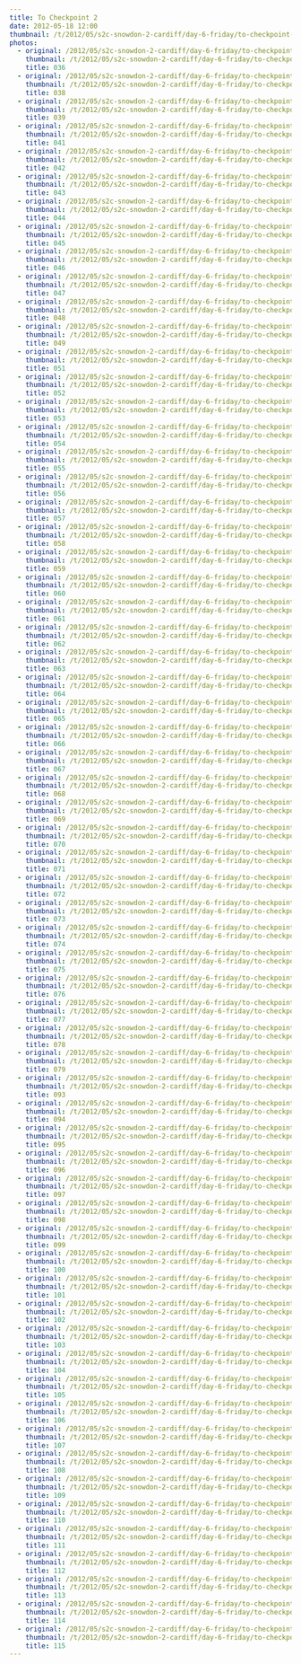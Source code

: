 ```yaml
---
title: To Checkpoint 2
date: 2012-05-18 12:00
thumbnail: /t/2012/05/s2c-snowdon-2-cardiff/day-6-friday/to-checkpoint-2/036.jpg
photos:
  - original: /2012/05/s2c-snowdon-2-cardiff/day-6-friday/to-checkpoint-2/036.jpg
    thumbnail: /t/2012/05/s2c-snowdon-2-cardiff/day-6-friday/to-checkpoint-2/036.jpg
    title: 036
  - original: /2012/05/s2c-snowdon-2-cardiff/day-6-friday/to-checkpoint-2/038.jpg
    thumbnail: /t/2012/05/s2c-snowdon-2-cardiff/day-6-friday/to-checkpoint-2/038.jpg
    title: 038
  - original: /2012/05/s2c-snowdon-2-cardiff/day-6-friday/to-checkpoint-2/039.jpg
    thumbnail: /t/2012/05/s2c-snowdon-2-cardiff/day-6-friday/to-checkpoint-2/039.jpg
    title: 039
  - original: /2012/05/s2c-snowdon-2-cardiff/day-6-friday/to-checkpoint-2/041.jpg
    thumbnail: /t/2012/05/s2c-snowdon-2-cardiff/day-6-friday/to-checkpoint-2/041.jpg
    title: 041
  - original: /2012/05/s2c-snowdon-2-cardiff/day-6-friday/to-checkpoint-2/042.jpg
    thumbnail: /t/2012/05/s2c-snowdon-2-cardiff/day-6-friday/to-checkpoint-2/042.jpg
    title: 042
  - original: /2012/05/s2c-snowdon-2-cardiff/day-6-friday/to-checkpoint-2/043.jpg
    thumbnail: /t/2012/05/s2c-snowdon-2-cardiff/day-6-friday/to-checkpoint-2/043.jpg
    title: 043
  - original: /2012/05/s2c-snowdon-2-cardiff/day-6-friday/to-checkpoint-2/044.jpg
    thumbnail: /t/2012/05/s2c-snowdon-2-cardiff/day-6-friday/to-checkpoint-2/044.jpg
    title: 044
  - original: /2012/05/s2c-snowdon-2-cardiff/day-6-friday/to-checkpoint-2/045.jpg
    thumbnail: /t/2012/05/s2c-snowdon-2-cardiff/day-6-friday/to-checkpoint-2/045.jpg
    title: 045
  - original: /2012/05/s2c-snowdon-2-cardiff/day-6-friday/to-checkpoint-2/046.jpg
    thumbnail: /t/2012/05/s2c-snowdon-2-cardiff/day-6-friday/to-checkpoint-2/046.jpg
    title: 046
  - original: /2012/05/s2c-snowdon-2-cardiff/day-6-friday/to-checkpoint-2/047.jpg
    thumbnail: /t/2012/05/s2c-snowdon-2-cardiff/day-6-friday/to-checkpoint-2/047.jpg
    title: 047
  - original: /2012/05/s2c-snowdon-2-cardiff/day-6-friday/to-checkpoint-2/048.jpg
    thumbnail: /t/2012/05/s2c-snowdon-2-cardiff/day-6-friday/to-checkpoint-2/048.jpg
    title: 048
  - original: /2012/05/s2c-snowdon-2-cardiff/day-6-friday/to-checkpoint-2/049.jpg
    thumbnail: /t/2012/05/s2c-snowdon-2-cardiff/day-6-friday/to-checkpoint-2/049.jpg
    title: 049
  - original: /2012/05/s2c-snowdon-2-cardiff/day-6-friday/to-checkpoint-2/051.jpg
    thumbnail: /t/2012/05/s2c-snowdon-2-cardiff/day-6-friday/to-checkpoint-2/051.jpg
    title: 051
  - original: /2012/05/s2c-snowdon-2-cardiff/day-6-friday/to-checkpoint-2/052.jpg
    thumbnail: /t/2012/05/s2c-snowdon-2-cardiff/day-6-friday/to-checkpoint-2/052.jpg
    title: 052
  - original: /2012/05/s2c-snowdon-2-cardiff/day-6-friday/to-checkpoint-2/053.jpg
    thumbnail: /t/2012/05/s2c-snowdon-2-cardiff/day-6-friday/to-checkpoint-2/053.jpg
    title: 053
  - original: /2012/05/s2c-snowdon-2-cardiff/day-6-friday/to-checkpoint-2/054.jpg
    thumbnail: /t/2012/05/s2c-snowdon-2-cardiff/day-6-friday/to-checkpoint-2/054.jpg
    title: 054
  - original: /2012/05/s2c-snowdon-2-cardiff/day-6-friday/to-checkpoint-2/055.jpg
    thumbnail: /t/2012/05/s2c-snowdon-2-cardiff/day-6-friday/to-checkpoint-2/055.jpg
    title: 055
  - original: /2012/05/s2c-snowdon-2-cardiff/day-6-friday/to-checkpoint-2/056.jpg
    thumbnail: /t/2012/05/s2c-snowdon-2-cardiff/day-6-friday/to-checkpoint-2/056.jpg
    title: 056
  - original: /2012/05/s2c-snowdon-2-cardiff/day-6-friday/to-checkpoint-2/057.jpg
    thumbnail: /t/2012/05/s2c-snowdon-2-cardiff/day-6-friday/to-checkpoint-2/057.jpg
    title: 057
  - original: /2012/05/s2c-snowdon-2-cardiff/day-6-friday/to-checkpoint-2/058.jpg
    thumbnail: /t/2012/05/s2c-snowdon-2-cardiff/day-6-friday/to-checkpoint-2/058.jpg
    title: 058
  - original: /2012/05/s2c-snowdon-2-cardiff/day-6-friday/to-checkpoint-2/059.jpg
    thumbnail: /t/2012/05/s2c-snowdon-2-cardiff/day-6-friday/to-checkpoint-2/059.jpg
    title: 059
  - original: /2012/05/s2c-snowdon-2-cardiff/day-6-friday/to-checkpoint-2/060.jpg
    thumbnail: /t/2012/05/s2c-snowdon-2-cardiff/day-6-friday/to-checkpoint-2/060.jpg
    title: 060
  - original: /2012/05/s2c-snowdon-2-cardiff/day-6-friday/to-checkpoint-2/061.jpg
    thumbnail: /t/2012/05/s2c-snowdon-2-cardiff/day-6-friday/to-checkpoint-2/061.jpg
    title: 061
  - original: /2012/05/s2c-snowdon-2-cardiff/day-6-friday/to-checkpoint-2/062.jpg
    thumbnail: /t/2012/05/s2c-snowdon-2-cardiff/day-6-friday/to-checkpoint-2/062.jpg
    title: 062
  - original: /2012/05/s2c-snowdon-2-cardiff/day-6-friday/to-checkpoint-2/063.jpg
    thumbnail: /t/2012/05/s2c-snowdon-2-cardiff/day-6-friday/to-checkpoint-2/063.jpg
    title: 063
  - original: /2012/05/s2c-snowdon-2-cardiff/day-6-friday/to-checkpoint-2/064.jpg
    thumbnail: /t/2012/05/s2c-snowdon-2-cardiff/day-6-friday/to-checkpoint-2/064.jpg
    title: 064
  - original: /2012/05/s2c-snowdon-2-cardiff/day-6-friday/to-checkpoint-2/065.jpg
    thumbnail: /t/2012/05/s2c-snowdon-2-cardiff/day-6-friday/to-checkpoint-2/065.jpg
    title: 065
  - original: /2012/05/s2c-snowdon-2-cardiff/day-6-friday/to-checkpoint-2/066.jpg
    thumbnail: /t/2012/05/s2c-snowdon-2-cardiff/day-6-friday/to-checkpoint-2/066.jpg
    title: 066
  - original: /2012/05/s2c-snowdon-2-cardiff/day-6-friday/to-checkpoint-2/067.jpg
    thumbnail: /t/2012/05/s2c-snowdon-2-cardiff/day-6-friday/to-checkpoint-2/067.jpg
    title: 067
  - original: /2012/05/s2c-snowdon-2-cardiff/day-6-friday/to-checkpoint-2/068.jpg
    thumbnail: /t/2012/05/s2c-snowdon-2-cardiff/day-6-friday/to-checkpoint-2/068.jpg
    title: 068
  - original: /2012/05/s2c-snowdon-2-cardiff/day-6-friday/to-checkpoint-2/069.jpg
    thumbnail: /t/2012/05/s2c-snowdon-2-cardiff/day-6-friday/to-checkpoint-2/069.jpg
    title: 069
  - original: /2012/05/s2c-snowdon-2-cardiff/day-6-friday/to-checkpoint-2/070.jpg
    thumbnail: /t/2012/05/s2c-snowdon-2-cardiff/day-6-friday/to-checkpoint-2/070.jpg
    title: 070
  - original: /2012/05/s2c-snowdon-2-cardiff/day-6-friday/to-checkpoint-2/071.jpg
    thumbnail: /t/2012/05/s2c-snowdon-2-cardiff/day-6-friday/to-checkpoint-2/071.jpg
    title: 071
  - original: /2012/05/s2c-snowdon-2-cardiff/day-6-friday/to-checkpoint-2/072.jpg
    thumbnail: /t/2012/05/s2c-snowdon-2-cardiff/day-6-friday/to-checkpoint-2/072.jpg
    title: 072
  - original: /2012/05/s2c-snowdon-2-cardiff/day-6-friday/to-checkpoint-2/073.jpg
    thumbnail: /t/2012/05/s2c-snowdon-2-cardiff/day-6-friday/to-checkpoint-2/073.jpg
    title: 073
  - original: /2012/05/s2c-snowdon-2-cardiff/day-6-friday/to-checkpoint-2/074.jpg
    thumbnail: /t/2012/05/s2c-snowdon-2-cardiff/day-6-friday/to-checkpoint-2/074.jpg
    title: 074
  - original: /2012/05/s2c-snowdon-2-cardiff/day-6-friday/to-checkpoint-2/075.jpg
    thumbnail: /t/2012/05/s2c-snowdon-2-cardiff/day-6-friday/to-checkpoint-2/075.jpg
    title: 075
  - original: /2012/05/s2c-snowdon-2-cardiff/day-6-friday/to-checkpoint-2/076.jpg
    thumbnail: /t/2012/05/s2c-snowdon-2-cardiff/day-6-friday/to-checkpoint-2/076.jpg
    title: 076
  - original: /2012/05/s2c-snowdon-2-cardiff/day-6-friday/to-checkpoint-2/077.jpg
    thumbnail: /t/2012/05/s2c-snowdon-2-cardiff/day-6-friday/to-checkpoint-2/077.jpg
    title: 077
  - original: /2012/05/s2c-snowdon-2-cardiff/day-6-friday/to-checkpoint-2/078.jpg
    thumbnail: /t/2012/05/s2c-snowdon-2-cardiff/day-6-friday/to-checkpoint-2/078.jpg
    title: 078
  - original: /2012/05/s2c-snowdon-2-cardiff/day-6-friday/to-checkpoint-2/079.jpg
    thumbnail: /t/2012/05/s2c-snowdon-2-cardiff/day-6-friday/to-checkpoint-2/079.jpg
    title: 079
  - original: /2012/05/s2c-snowdon-2-cardiff/day-6-friday/to-checkpoint-2/093.jpg
    thumbnail: /t/2012/05/s2c-snowdon-2-cardiff/day-6-friday/to-checkpoint-2/093.jpg
    title: 093
  - original: /2012/05/s2c-snowdon-2-cardiff/day-6-friday/to-checkpoint-2/094.jpg
    thumbnail: /t/2012/05/s2c-snowdon-2-cardiff/day-6-friday/to-checkpoint-2/094.jpg
    title: 094
  - original: /2012/05/s2c-snowdon-2-cardiff/day-6-friday/to-checkpoint-2/095.jpg
    thumbnail: /t/2012/05/s2c-snowdon-2-cardiff/day-6-friday/to-checkpoint-2/095.jpg
    title: 095
  - original: /2012/05/s2c-snowdon-2-cardiff/day-6-friday/to-checkpoint-2/096.jpg
    thumbnail: /t/2012/05/s2c-snowdon-2-cardiff/day-6-friday/to-checkpoint-2/096.jpg
    title: 096
  - original: /2012/05/s2c-snowdon-2-cardiff/day-6-friday/to-checkpoint-2/097.jpg
    thumbnail: /t/2012/05/s2c-snowdon-2-cardiff/day-6-friday/to-checkpoint-2/097.jpg
    title: 097
  - original: /2012/05/s2c-snowdon-2-cardiff/day-6-friday/to-checkpoint-2/098.jpg
    thumbnail: /t/2012/05/s2c-snowdon-2-cardiff/day-6-friday/to-checkpoint-2/098.jpg
    title: 098
  - original: /2012/05/s2c-snowdon-2-cardiff/day-6-friday/to-checkpoint-2/099.jpg
    thumbnail: /t/2012/05/s2c-snowdon-2-cardiff/day-6-friday/to-checkpoint-2/099.jpg
    title: 099
  - original: /2012/05/s2c-snowdon-2-cardiff/day-6-friday/to-checkpoint-2/100.jpg
    thumbnail: /t/2012/05/s2c-snowdon-2-cardiff/day-6-friday/to-checkpoint-2/100.jpg
    title: 100
  - original: /2012/05/s2c-snowdon-2-cardiff/day-6-friday/to-checkpoint-2/101.jpg
    thumbnail: /t/2012/05/s2c-snowdon-2-cardiff/day-6-friday/to-checkpoint-2/101.jpg
    title: 101
  - original: /2012/05/s2c-snowdon-2-cardiff/day-6-friday/to-checkpoint-2/102.jpg
    thumbnail: /t/2012/05/s2c-snowdon-2-cardiff/day-6-friday/to-checkpoint-2/102.jpg
    title: 102
  - original: /2012/05/s2c-snowdon-2-cardiff/day-6-friday/to-checkpoint-2/103.jpg
    thumbnail: /t/2012/05/s2c-snowdon-2-cardiff/day-6-friday/to-checkpoint-2/103.jpg
    title: 103
  - original: /2012/05/s2c-snowdon-2-cardiff/day-6-friday/to-checkpoint-2/104.jpg
    thumbnail: /t/2012/05/s2c-snowdon-2-cardiff/day-6-friday/to-checkpoint-2/104.jpg
    title: 104
  - original: /2012/05/s2c-snowdon-2-cardiff/day-6-friday/to-checkpoint-2/105.jpg
    thumbnail: /t/2012/05/s2c-snowdon-2-cardiff/day-6-friday/to-checkpoint-2/105.jpg
    title: 105
  - original: /2012/05/s2c-snowdon-2-cardiff/day-6-friday/to-checkpoint-2/106.jpg
    thumbnail: /t/2012/05/s2c-snowdon-2-cardiff/day-6-friday/to-checkpoint-2/106.jpg
    title: 106
  - original: /2012/05/s2c-snowdon-2-cardiff/day-6-friday/to-checkpoint-2/107.jpg
    thumbnail: /t/2012/05/s2c-snowdon-2-cardiff/day-6-friday/to-checkpoint-2/107.jpg
    title: 107
  - original: /2012/05/s2c-snowdon-2-cardiff/day-6-friday/to-checkpoint-2/108.jpg
    thumbnail: /t/2012/05/s2c-snowdon-2-cardiff/day-6-friday/to-checkpoint-2/108.jpg
    title: 108
  - original: /2012/05/s2c-snowdon-2-cardiff/day-6-friday/to-checkpoint-2/109.jpg
    thumbnail: /t/2012/05/s2c-snowdon-2-cardiff/day-6-friday/to-checkpoint-2/109.jpg
    title: 109
  - original: /2012/05/s2c-snowdon-2-cardiff/day-6-friday/to-checkpoint-2/110.jpg
    thumbnail: /t/2012/05/s2c-snowdon-2-cardiff/day-6-friday/to-checkpoint-2/110.jpg
    title: 110
  - original: /2012/05/s2c-snowdon-2-cardiff/day-6-friday/to-checkpoint-2/111.jpg
    thumbnail: /t/2012/05/s2c-snowdon-2-cardiff/day-6-friday/to-checkpoint-2/111.jpg
    title: 111
  - original: /2012/05/s2c-snowdon-2-cardiff/day-6-friday/to-checkpoint-2/112.jpg
    thumbnail: /t/2012/05/s2c-snowdon-2-cardiff/day-6-friday/to-checkpoint-2/112.jpg
    title: 112
  - original: /2012/05/s2c-snowdon-2-cardiff/day-6-friday/to-checkpoint-2/113.jpg
    thumbnail: /t/2012/05/s2c-snowdon-2-cardiff/day-6-friday/to-checkpoint-2/113.jpg
    title: 113
  - original: /2012/05/s2c-snowdon-2-cardiff/day-6-friday/to-checkpoint-2/114.jpg
    thumbnail: /t/2012/05/s2c-snowdon-2-cardiff/day-6-friday/to-checkpoint-2/114.jpg
    title: 114
  - original: /2012/05/s2c-snowdon-2-cardiff/day-6-friday/to-checkpoint-2/115.jpg
    thumbnail: /t/2012/05/s2c-snowdon-2-cardiff/day-6-friday/to-checkpoint-2/115.jpg
    title: 115
---
```

